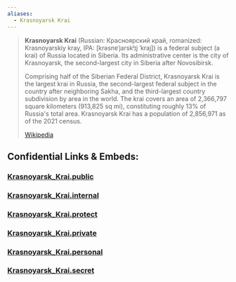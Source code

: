 ```yaml
---
aliases:
  - Krasnoyarsk Krai
---
```


> **Krasnoyarsk Krai** (Russian: Красноярский край, romanized: Krasnoyarskiy kray, 
> IPA: [krəsnɐˈjarskʲɪj ˈkraj]) is a federal subject (a krai) of Russia located in Siberia. 
> Its administrative center is the city of Krasnoyarsk, the second-largest city in Siberia after Novosibirsk. 
> 
> Comprising half of the Siberian Federal District, Krasnoyarsk Krai is the largest krai in Russia, 
> the second-largest federal subject in the country after neighboring Sakha, 
> and the third-largest country subdivision by area in the world. 
> The krai covers an area of 2,366,797 square kilometers (913,825 sq mi), 
> constituting roughly 13% of Russia's total area. 
> Krasnoyarsk Krai has a population of 2,856,971 as of the 2021 census.
>
> [Wikipedia](https://en.wikipedia.org/wiki/Krasnoyarsk%20Krai) 






## Confidential Links & Embeds: 

### [Krasnoyarsk_Krai.public](/_public/\Earth\Continent\Europe\Europe~East\Russia\SiberiaKrasnoyarsk_Krai.public.md) 

### [Krasnoyarsk_Krai.internal](/_internal/\Earth\Continent\Europe\Europe~East\Russia\SiberiaKrasnoyarsk_Krai.internal.md) 

### [Krasnoyarsk_Krai.protect](/_protect/\Earth\Continent\Europe\Europe~East\Russia\SiberiaKrasnoyarsk_Krai.protect.md) 

### [Krasnoyarsk_Krai.private](/_private/\Earth\Continent\Europe\Europe~East\Russia\SiberiaKrasnoyarsk_Krai.private.md) 

### [Krasnoyarsk_Krai.personal](/_personal/\Earth\Continent\Europe\Europe~East\Russia\SiberiaKrasnoyarsk_Krai.personal.md) 

### [Krasnoyarsk_Krai.secret](/_secret/\Earth\Continent\Europe\Europe~East\Russia\SiberiaKrasnoyarsk_Krai.secret.md)

